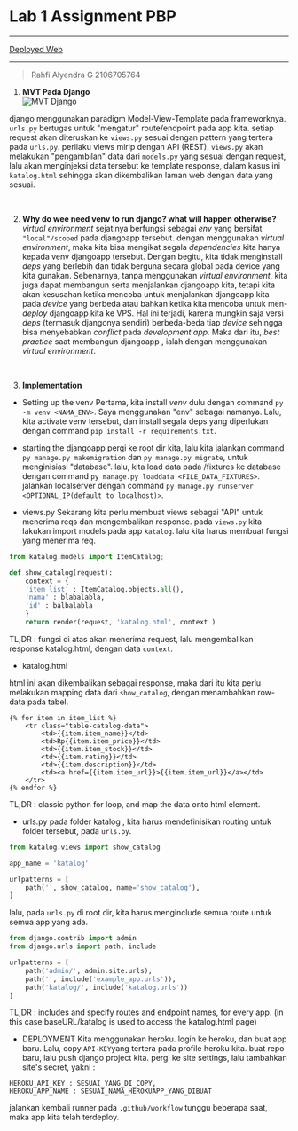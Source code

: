 # Lab 1 Assignment PBP

---

[Deployed Web](https://pbp-django-assignment.herokuapp.com/katalog/)

---

> Rahfi Alyendra G
> 2106705764


1. **MVT Pada Django**<br>
![MVT Django](https://media.discordapp.net/attachments/854162996963311626/1019216889420992532/unknown.png)

django menggunakan paradigm Model-View-Template pada frameworknya. 
`urls.py` bertugas untuk "mengatur" route/endpoint pada app kita. setiap request akan diteruskan ke `views.py` sesuai dengan pattern yang tertera pada `urls.py`.
perilaku views mirip dengan API (REST). `views.py` akan melakukan "pengambilan" data dari `models.py` yang sesuai dengan request, lalu akan menginjeksi data tersebut ke template response, dalam kasus ini `katalog.html` sehingga akan dikembalikan laman web dengan data yang sesuai.

<br>

2. **Why do wee need venv to run django? what will happen otherwise?**<br>
*virtual environment* sejatinya berfungsi sebagai *env* yang bersifat `"local"/scoped`
pada djangoapp tersebut. 
dengan menggunakan *virtual environment*, maka kita bisa mengikat segala *dependencies* kita hanya kepada venv djangoapp tersebut.
Dengan begitu, kita tidak menginstall *deps* yang berlebih dan tidak berguna secara global pada device yang kita gunakan.
Sebenarnya, tanpa menggunakan *virtual environment*, kita juga dapat membangun serta menjalankan djangoapp kita, tetapi kita akan kesusahan ketika mencoba untuk menjalankan djangoapp kita pada *device* yang berbeda atau bahkan ketika kita mencoba untuk men-*deploy* djangoapp kita ke VPS.
Hal ini terjadi, karena mungkin saja versi *deps* (termasuk djangonya sendiri) berbeda-beda tiap *device* sehingga bisa menyebabkan *conflict* pada *development app*.
Maka dari itu, *best practice* saat membangun djangoapp , ialah dengan menggunakan *virtual environment*.

<br>

3. **Implementation**<br>
- Setting up the venv
Pertama, kita install *venv* dulu dengan command `py -m venv <NAMA_ENV>`. Saya menggunakan "env" sebagai namanya.
Lalu, kita activate venv tersebut, dan install segala deps yang diperlukan dengan command `pip install -r requirements.txt`.

- starting the djangoapp
pergi ke root dir kita, lalu kita jalankan command `py manage.py makemigration` dan `py manage.py migrate`, untuk menginisiasi "database".
lalu, kita load data pada /fixtures ke database dengan command `py manage.py loaddata <FILE_DATA_FIXTURES>`.
jalankan localserver dengan command `py manage.py runserver <OPTIONAL_IP(default to localhost)>`.

- views.py
Sekarang kita perlu membuat views sebagai "API" untuk menerima reqs dan mengembalikan response.
pada `views.py` kita lakukan import models pada app `katalog`. lalu kita harus membuat fungsi yang menerima req.

```python
from katalog.models import ItemCatalog;

def show_catalog(request):
	context = {
	'item_list' : ItemCatalog.objects.all(),
	'nama' : blabalabla,
	'id' : balbalabla
	}
	return render(request, 'katalog.html', context )

```
TL;DR  : fungsi di atas akan menerima request, lalu mengembalikan response katalog.html, dengan data `context`.


- katalog.html

html ini akan dikembalikan sebagai response, maka dari itu kita perlu melakukan mapping data dari `show_catalog`,
dengan menambahkan row-data pada tabel.

```
{% for item in item_list %}
	<tr class="table-catalog-data">
        <td>{{item.item_name}}</td>
        <td>Rp{{item.item_price}}</td>
        <td>{{item.item_stock}}</td>
		<td>{{item.rating}}</td>
        <td>{{item.description}}</td>
        <td><a href={{item.item_url}}>{{item.item_url}}</a></td>
    </tr>
{% endfor %}
```

TL;DR : classic python for loop, and map the data onto html element.


- urls.py
pada folder katalog , kita harus mendefinisikan routing untuk folder tersebut, pada `urls.py`.

```python
from katalog.views import show_catalog

app_name = 'katalog'

urlpatterns = [
    path('', show_catalog, name='show_catalog'),
]
```

lalu, pada `urls.py` di root dir, kita harus menginclude semua route untuk semua app yang ada.

```python
from django.contrib import admin
from django.urls import path, include

urlpatterns = [
    path('admin/', admin.site.urls),
    path('', include('example_app.urls')),
    path('katalog/', include('katalog.urls'))
]

```
TL;DR : includes and specify routes and endpoint names, for every app. (in this case baseURL/katalog is used to access the katalog.html page)

- DEPLOYMENT
Kita menggunakan heroku. login ke heroku, dan buat app baru. Lalu, copy `API-KEY`yang tertera pada profile heroku kita.
buat repo baru, lalu push django project kita. pergi ke site settings, lalu tambahkan site's secret, yakni :

```
HEROKU_API_KEY : SESUAI_YANG_DI_COPY,
HEROKU_APP_NAME : SESUAI_NAMA_HEROKUAPP_YANG_DIBUAT
```
jalankan kembali runner pada `.github/workflow` tunggu beberapa saat, maka app kita telah terdeploy.